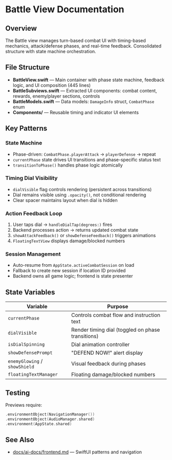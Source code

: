 # Battle View Documentation

## Overview

The Battle view manages turn-based combat UI with timing-based mechanics, attack/defense phases, and real-time feedback. Consolidated structure with state machine orchestration.

## File Structure

- **BattleView.swift** — Main container with phase state machine, feedback logic, and UI composition (445 lines)
- **BattleSubviews.swift** — Extracted UI components: combat content, rewards, enemy/player sections, controls
- **BattleModels.swift** — Data models: `DamageInfo` struct, `CombatPhase` enum
- **Components/** — Reusable timing and indicator UI elements

## Key Patterns

### State Machine
- Phase-driven: `CombatPhase.playerAttack` → `playerDefense` → repeat
- `currentPhase` state drives UI transitions and phase-specific status text
- `transitionToPhase()` handles phase logic atomically

### Timing Dial Visibility
- `dialVisible` flag controls rendering (persistent across transitions)
- Dial remains visible using `.opacity()`, not conditional rendering
- Clear spacer maintains layout when dial is hidden

### Action Feedback Loop
1. User taps dial → `handleDialTap(degrees:)` fires
2. Backend processes action → returns updated combat state
3. `showAttackFeedback()` or `showDefenseFeedback()` triggers animations
4. `FloatingTextView` displays damage/blocked numbers

### Session Management
- Auto-resume from `AppState.activeCombatSession` on load
- Fallback to create new session if location ID provided
- Backend owns all game logic; frontend is state presenter

## State Variables

| Variable | Purpose |
|----------|---------|
| `currentPhase` | Controls combat flow and instruction text |
| `dialVisible` | Render timing dial (toggled on phase transitions) |
| `isDialSpinning` | Dial animation controller |
| `showDefensePrompt` | "DEFEND NOW!" alert display |
| `enemyGlowing` / `showShield` | Visual feedback during phases |
| `floatingTextManager` | Floating damage/blocked numbers |

## Testing

Previews require:
```swift
.environmentObject(NavigationManager())
.environmentObject(AudioManager.shared)
.environment(AppState.shared)
```

## See Also

- [docs/ai-docs/frontend.md](../../../docs/ai-docs/frontend.md) — SwiftUI patterns and navigation
